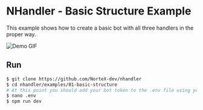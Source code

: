 # NHandler - Basic Structure Example

This example shows how to create a basic bot with all three handlers in the proper way.

![Demo GIF](https://cdn.discordapp.com/attachments/611317811880394801/1168604990051467294/Discord_Zv57XxkK30.gif)

## Run
```bash
$ git clone https://github.com/NorteX-dev/nhandler
$ cd nhandler/examples/01-basic-structure
# At this point you should add your bot token to the .env file using your preferred text editor.
$ nano .env
$ npm run dev
```


